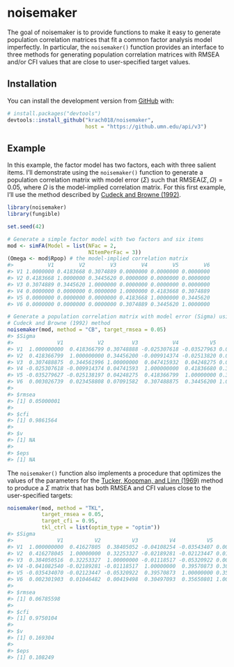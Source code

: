 
<!-- README.md is generated from README.Rmd. Please edit that file -->

# noisemaker

<!-- badges: start -->
<!-- badges: end -->

The goal of noisemaker is to provide functions to make it easy to
generate population correlation matrices that fit a common factor
analysis model imperfectly. In particular, the `noisemaker()` function
provides an interface to three methods for generating population
correlation matrices with RMSEA and/or CFI values that are close to
user-specified target values.

## Installation

You can install the development version from
[GitHub](https://github.com/) with:

``` r
# install.packages("devtools")
devtools::install_github("krach018/noisemaker", 
                         host = "https://github.umn.edu/api/v3")
```

## Example

In this example, the factor model has two factors, each with three
salient items. I’ll demonstrate using the `noisemaker()` function to
generate a population correlation matrix with model error (*Σ*) such
that RMSEA(*Σ*, *Ω*) = 0.05, where *Ω* is the model-implied correlation
matrix. For this first example, I’ll use the method described by [Cudeck
and Browne (1992)](https://doi-org.ezp1.lib.umn.edu/10.1007/BF02295424).

``` r
library(noisemaker)
library(fungible)

set.seed(42)

# Generate a simple factor model with two factors and six items
mod <- simFA(Model = list(NFac = 2,
                          NItemPerFac = 3))
(Omega <- mod$Rpop) # the model-implied correlation matrix
#>           V1        V2        V3        V4        V5        V6
#> V1 1.0000000 0.4183668 0.3074889 0.0000000 0.0000000 0.0000000
#> V2 0.4183668 1.0000000 0.3445620 0.0000000 0.0000000 0.0000000
#> V3 0.3074889 0.3445620 1.0000000 0.0000000 0.0000000 0.0000000
#> V4 0.0000000 0.0000000 0.0000000 1.0000000 0.4183668 0.3074889
#> V5 0.0000000 0.0000000 0.0000000 0.4183668 1.0000000 0.3445620
#> V6 0.0000000 0.0000000 0.0000000 0.3074889 0.3445620 1.0000000

# Generate a population correlation matrix with model error (Sigma) using the
# Cudeck and Browne (1992) method
noisemaker(mod, method = "CB", target_rmsea = 0.05)
#> $Sigma
#>              V1           V2         V3           V4          V5          V6
#> V1  1.000000000  0.418366799 0.30748888 -0.025307618 -0.03527963 0.003026739
#> V2  0.418366799  1.000000000 0.34456200 -0.009914374 -0.02513820 0.023458808
#> V3  0.307488875  0.344561996 1.00000000  0.047415932  0.04248275 0.070915815
#> V4 -0.025307618 -0.009914374 0.04741593  1.000000000  0.41836680 0.307488875
#> V5 -0.035279627 -0.025138197 0.04248275  0.418366799  1.00000000 0.344561996
#> V6  0.003026739  0.023458808 0.07091582  0.307488875  0.34456200 1.000000000
#> 
#> $rmsea
#> [1] 0.05000001
#> 
#> $cfi
#> [1] 0.9861564
#> 
#> $v
#> [1] NA
#> 
#> $eps
#> [1] NA
```

The `noisemaker()` function also implements a procedure that optimizes
the values of the parameters for the [Tucker, Koopman, and Linn
(1969)](https://doi-org.ezp1.lib.umn.edu/10.1007/BF02290601) method to
produce a *Σ* matrix that has both RMSEA and CFI values close to the
user-specified targets:

``` r
noisemaker(mod, method = "TKL", 
           target_rmsea = 0.05, 
           target_cfi = 0.95,
           tkl_ctrl = list(optim_type = "optim"))
#> $Sigma
#>              V1          V2          V3          V4          V5          V6
#> V1  1.000000000  0.41627805  0.38405052 -0.04108254 -0.03543407 0.002301903
#> V2  0.416278045  1.00000000  0.32253327 -0.02189281 -0.02123447 0.010464820
#> V3  0.384050516  0.32253327  1.00000000 -0.01118517 -0.05320922 0.004194980
#> V4 -0.041082540 -0.02189281 -0.01118517  1.00000000  0.39570873 0.304970927
#> V5 -0.035434070 -0.02123447 -0.05320922  0.39570873  1.00000000 0.356508010
#> V6  0.002301903  0.01046482  0.00419498  0.30497093  0.35650801 1.000000000
#> 
#> $rmsea
#> [1] 0.06785598
#> 
#> $cfi
#> [1] 0.9750104
#> 
#> $v
#> [1] 0.169304
#> 
#> $eps
#> [1] 0.108249
```
